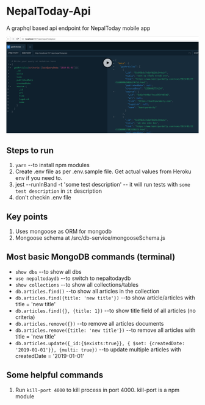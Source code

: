 # NepalToday-Api

A graphql based api endpoint for NepalToday mobile app

![alt text](/assets/images/graphql-interface.png)

## Steps to run
1. `yarn` --to install npm modules
2. Create .env file as per .env.sample file. Get actual values from Heroku env if you need to.
3. jest --runInBand -t 'some test description' -- it will run tests with `some test description` in `it` description
4. don't checkin .env file

## Key points
1. Uses mongoose as ORM for mongodb
2. Mongoose schema at /src/db-service/mongooseSchema.js

## Most basic MongoDB commands (terminal)
- `show dbs` --to show all dbs
- `use nepaltodaydb` --to switch to nepaltodaydb
- `show collections` --to show all collections/tables
- `db.articles.find()` --to show all articles in the collection
- `db.articles.find({title: 'new title'})` --to show article/articles with title = 'new title'
- `db.articles.find({}, {title: 1})` --to show title field of all articles (no criteria)
- `db.articles.remove({})` --to remove all articles documents
- `db.articles.remove({title: 'new title'})` --to remove all articles with title = 'new title'
- `db.articles.update({_id:{$exists:true}}, { $set: {createdDate: '2019-01-01'}}, {multi: true})` --to update multiple articles with createdDate = '2019-01-01'

## Some helpful commands
1. Run `kill-port 4000` to kill process in port 4000. kill-port is a npm module
